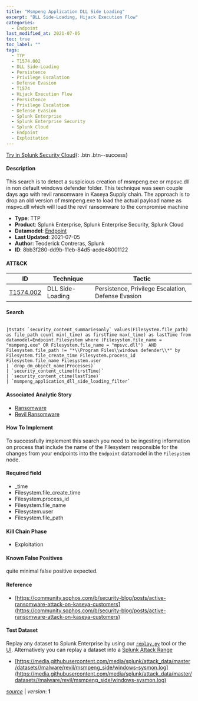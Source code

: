 ```yaml
---
title: "Msmpeng Application DLL Side Loading"
excerpt: "DLL Side-Loading, Hijack Execution Flow"
categories:
  - Endpoint
last_modified_at: 2021-07-05
toc: true
toc_label: ""
tags:
  - TTP
  - T1574.002
  - DLL Side-Loading
  - Persistence
  - Privilege Escalation
  - Defense Evasion
  - T1574
  - Hijack Execution Flow
  - Persistence
  - Privilege Escalation
  - Defense Evasion
  - Splunk Enterprise
  - Splunk Enterprise Security
  - Splunk Cloud
  - Endpoint
  - Exploitation
---
```




[Try in Splunk Security Cloud](https://www.splunk.com/en_us/cyber-security.html){: .btn .btn--success}

#### Description

This search is to detect a suspicious creation of msmpeng.exe or mpsvc.dll in non default windows defender folder. This technique was seen couple days ago with revil ransomware in Kaseya Supply chain. The approach is to drop an old version of msmpeng.exe to load the actual payload name as mspvc.dll which will load the revil ransomware to the compromise machine

- **Type**: TTP
- **Product**: Splunk Enterprise, Splunk Enterprise Security, Splunk Cloud
- **Datamodel**: [Endpoint](https://docs.splunk.com/Documentation/CIM/latest/User/Endpoint)
- **Last Updated**: 2021-07-05
- **Author**: Teoderick Contreras, Splunk
- **ID**: 8bb3f280-dd9b-11eb-84d5-acde48001122


#### ATT&CK

| ID          | Technique   | Tactic         |
| ----------- | ----------- | -------------- |
| [T1574.002](https://attack.mitre.org/techniques/T1574/002/) | DLL Side-Loading | Persistence, Privilege Escalation, Defense Evasion || [T1574](https://attack.mitre.org/techniques/T1574/) | Hijack Execution Flow | Persistence, Privilege Escalation, Defense Evasion |



#### Search

```

|tstats `security_content_summariesonly` values(Filesystem.file_path) as file_path count min(_time) as firstTime max(_time) as lastTime from datamodel=Endpoint.Filesystem where (Filesystem.file_name = "msmpeng.exe" OR Filesystem.file_name = "mpsvc.dll")  AND Filesystem.file_path != "*\\Program Files\\windows defender\\*" by Filesystem.file_create_time Filesystem.process_id  Filesystem.file_name Filesystem.user 
| `drop_dm_object_name(Processes)` 
| `security_content_ctime(firstTime)` 
| `security_content_ctime(lastTime)` 
| `msmpeng_application_dll_side_loading_filter`
```

#### Associated Analytic Story
* [Ransomware](/stories/ransomware)
* [Revil Ransomware](/stories/revil_ransomware)


#### How To Implement
To successfully implement this search you need to be ingesting information on process that include the name of the Filesystem responsible for the changes from your endpoints into the `Endpoint` datamodel in the `Filesystem` node.

#### Required field
* _time
* Filesystem.file_create_time
* Filesystem.process_id
* Filesystem.file_name
* Filesystem.user
* Filesystem.file_path


#### Kill Chain Phase
* Exploitation


#### Known False Positives
quite minimal false positive expected.




#### Reference

* [https://community.sophos.com/b/security-blog/posts/active-ransomware-attack-on-kaseya-customers](https://community.sophos.com/b/security-blog/posts/active-ransomware-attack-on-kaseya-customers)



#### Test Dataset
Replay any dataset to Splunk Enterprise by using our [`replay.py`](https://github.com/splunk/attack_data#using-replaypy) tool or the [UI](https://github.com/splunk/attack_data#using-ui).
Alternatively you can replay a dataset into a [Splunk Attack Range](https://github.com/splunk/attack_range#replay-dumps-into-attack-range-splunk-server)

* [https://media.githubusercontent.com/media/splunk/attack_data/master/datasets//malware/revil/msmpeng_side/windows-sysmon.log](https://media.githubusercontent.com/media/splunk/attack_data/master/datasets//malware/revil/msmpeng_side/windows-sysmon.log)



[*source*](https://github.com/splunk/security_content/tree/develop/detections/endpoint/msmpeng_application_dll_side_loading.yml) \| *version*: **1**